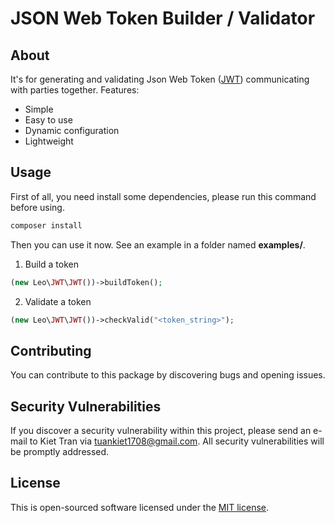 JSON Web Token Builder / Validator
======================

## About

It's for generating and validating Json Web Token ([JWT](https://jwt.io/)) communicating with parties together. Features:

- Simple
- Easy to use
- Dynamic configuration
- Lightweight

## Usage

First of all, you need install some dependencies, please run this command before using.

```bash
composer install
```

Then you can use it now. See an example in a folder named __examples/__.

1. Build a token
```php
(new Leo\JWT\JWT())->buildToken();
```

2. Validate a token
```php
(new Leo\JWT\JWT())->checkValid("<token_string>");
```

## Contributing

You can contribute to this package by discovering bugs and opening issues. 

## Security Vulnerabilities

If you discover a security vulnerability within this project, please send an e-mail to Kiet Tran via [tuankiet1708@gmail.com](mailto:tuankiet1708@gmail.com). All security vulnerabilities will be promptly addressed.

## License

This is open-sourced software licensed under the [MIT license](https://opensource.org/licenses/MIT).